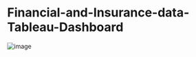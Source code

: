 # Financial-and-Insurance-data-Tableau-Dashboard
![image](https://user-images.githubusercontent.com/107675917/195888915-7f26601b-8c08-4e5c-a3ce-036b875eb7d7.png)
